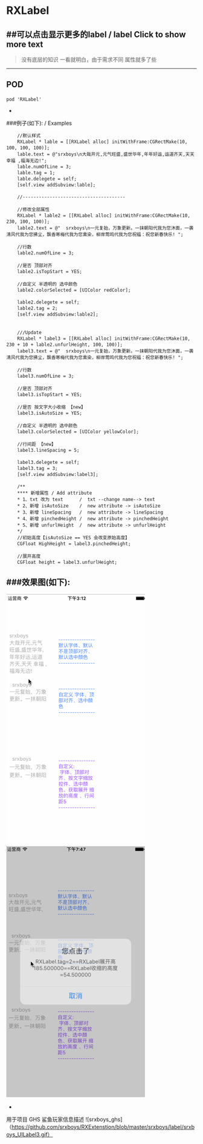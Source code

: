 # RXLabel
##可以点击显示更多的label / label Click to show more text
---
>没有底层的知识 一看就明白，由于需求不同 属性就多了些

---
## POD
    pod 'RXLabel'
    
-
###例子(如下): / Examples
```objc
    //默认样式
    RXLabel * lable = [[RXLabel alloc] initWithFrame:CGRectMake(10, 100, 100, 100)];
    lable.text = @"srxboys\n大哉开元,元气旺盛,盛世华年,年年好运,运道齐天,天天 幸福 ,福海无边!";
    lable.numOfLine = 3;
    lable.tag = 1;
    lable.delegete = self;
    [self.view addSubview:lable];
    
    //--------------------------------------
    
    //修改全部属性
    RXLabel * lable2 = [[RXLabel alloc] initWithFrame:CGRectMake(10, 230, 100, 100)];
    lable2.text = @"  srxboys\n一元复始，万象更新。一抹朝阳代我为您沐面，一袭清风代我为您拂尘，飘香寒梅代我为您熏染，柳岸莺鸣代我为您祝福：祝您新春快乐! ";
    
    //行数
    lable2.numOfLine = 3;
    
    //是否 顶部对齐
    lable2.isTopStart = YES;
    
    //自定义 半透明的 选中颜色
    lable2.colorSelected = [UIColor redColor];
    
    lable2.delegete = self;
    lable2.tag = 2;
    [self.view addSubview:lable2];


    ///Update
    RXLabel * label3 = [[RXLabel alloc] initWithFrame:CGRectMake(10, 230 + 10 + lable2.unfurlHeight, 100, 100)];
    label3.text = @"  srxboys\n一元复始，万象更新。一抹朝阳代我为您沐面，一袭清风代我为您拂尘，飘香寒梅代我为您熏染，柳岸莺鸣代我为您祝福：祝您新春快乐! ";

    //行数
    label3.numOfLine = 3;

    //是否 顶部对齐
    label3.isTopStart = YES;

    //是否 按文字大小收缩 【new】
    label3.isAutoSize = YES;

    //自定义 半透明的 选中颜色
    label3.colorSelected = [UIColor yellowColor];

    //行间距 【new】
    label3.lineSpacing = 5;

    label3.delegete = self;
    label3.tag = 3;
    [self.view addSubview:label3];

    /**
    **** 新增属性 / Add attribute
    * 1、txt 改为 text      /  txt --change name--> text
    * 2、新增 isAutoSize    /  new attribute -> isAutoSize
    * 3、新增 lineSpacing   /  new attribute -> lineSpacing
    * 4、新增 pinchedHeight /  new attribute -> pinchedHeight
    * 5、新增 unfurlHeight  /  new attribute -> unfurlHeight
    */
    //初始高度【isAutoSize == YES 会改变原始高度】
    CGFloat HighHeight = label3.pinchedHeight;

    //展开高度
    CGFloat height = label3.unfurlHeight;
```
###效果图(如下):
---
![srxboys](https://github.com/srxboys/RXLabel/blob/master/RXLabel.gif)  ![srxboys](https://github.com/srxboys/RXLabel/blob/master/RXLabel_2.gif)

-

用于项目 GHS
鲨鱼玩家信息描述
![srxboys_ghs]（https://github.com/srxboys/RXExtenstion/blob/master/srxboys/label/srxboys_UILabel3.gif）

